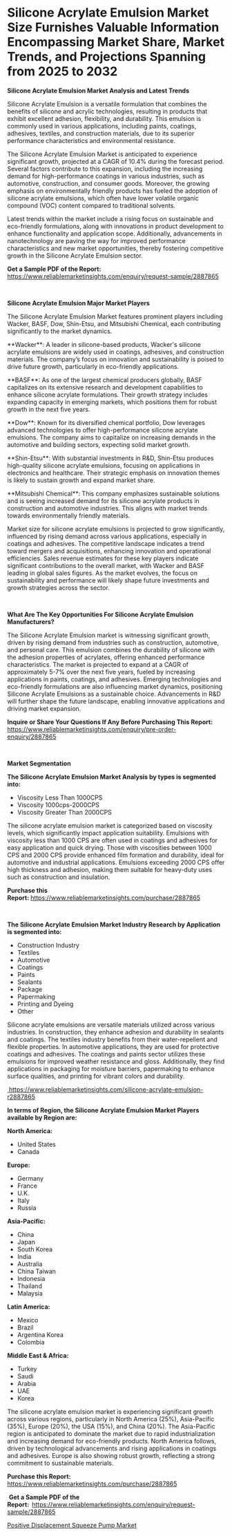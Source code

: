 <p><h1>Silicone Acrylate Emulsion Market Size Furnishes Valuable Information Encompassing Market Share, Market Trends, and Projections Spanning from 2025 to 2032</h1></p><p><strong>Silicone Acrylate Emulsion Market Analysis and Latest Trends</strong></p>
<p><p>Silicone Acrylate Emulsion is a versatile formulation that combines the benefits of silicone and acrylic technologies, resulting in products that exhibit excellent adhesion, flexibility, and durability. This emulsion is commonly used in various applications, including paints, coatings, adhesives, textiles, and construction materials, due to its superior performance characteristics and environmental resistance.</p><p>The Silicone Acrylate Emulsion Market is anticipated to experience significant growth, projected at a CAGR of 10.4% during the forecast period. Several factors contribute to this expansion, including the increasing demand for high-performance coatings in various industries, such as automotive, construction, and consumer goods. Moreover, the growing emphasis on environmentally friendly products has fueled the adoption of silicone acrylate emulsions, which often have lower volatile organic compound (VOC) content compared to traditional solvents.</p><p>Latest trends within the market include a rising focus on sustainable and eco-friendly formulations, along with innovations in product development to enhance functionality and application scope. Additionally, advancements in nanotechnology are paving the way for improved performance characteristics and new market opportunities, thereby fostering competitive growth in the Silicone Acrylate Emulsion sector.</p></p>
<p><strong>Get a Sample PDF of the Report:&nbsp;</strong> <a href="https://www.reliablemarketinsights.com/enquiry/request-sample/2887865?utm_campaign=3064&utm_medium=2&utm_source=Github&utm_content=ia&utm_term=14032025&utm_id=silicone-acrylate-emulsion">https://www.reliablemarketinsights.com/enquiry/request-sample/2887865</a></p>
<p>&nbsp;</p>
<p><strong>Silicone Acrylate Emulsion Major Market Players</strong></p>
<p><p>The Silicone Acrylate Emulsion Market features prominent players including Wacker, BASF, Dow, Shin-Etsu, and Mitsubishi Chemical, each contributing significantly to the market dynamics.</p><p>**Wacker**: A leader in silicone-based products, Wacker's silicone acrylate emulsions are widely used in coatings, adhesives, and construction materials. The company’s focus on innovation and sustainability is poised to drive future growth, particularly in eco-friendly applications.</p><p>**BASF**: As one of the largest chemical producers globally, BASF capitalizes on its extensive research and development capabilities to enhance silicone acrylate formulations. Their growth strategy includes expanding capacity in emerging markets, which positions them for robust growth in the next five years.</p><p>**Dow**: Known for its diversified chemical portfolio, Dow leverages advanced technologies to offer high-performance silicone acrylate emulsions. The company aims to capitalize on increasing demands in the automotive and building sectors, expecting solid market growth.</p><p>**Shin-Etsu**: With substantial investments in R&D, Shin-Etsu produces high-quality silicone acrylate emulsions, focusing on applications in electronics and healthcare. Their strategic emphasis on innovation themes is likely to sustain growth and expand market share.</p><p>**Mitsubishi Chemical**: This company emphasizes sustainable solutions and is seeing increased demand for its silicone acrylate products in construction and automotive industries. This aligns with market trends towards environmentally friendly materials.</p><p>Market size for silicone acrylate emulsions is projected to grow significantly, influenced by rising demand across various applications, especially in coatings and adhesives. The competitive landscape indicates a trend toward mergers and acquisitions, enhancing innovation and operational efficiencies. Sales revenue estimates for these key players indicate significant contributions to the overall market, with Wacker and BASF leading in global sales figures. As the market evolves, the focus on sustainability and performance will likely shape future investments and growth strategies across the sector.</p></p>
<p>&nbsp;</p>
<p><strong>What Are The Key Opportunities For Silicone Acrylate Emulsion Manufacturers?</strong></p>
<p><p>The Silicone Acrylate Emulsion market is witnessing significant growth, driven by rising demand from industries such as construction, automotive, and personal care. This emulsion combines the durability of silicone with the adhesion properties of acrylates, offering enhanced performance characteristics. The market is projected to expand at a CAGR of approximately 5-7% over the next five years, fueled by increasing applications in paints, coatings, and adhesives. Emerging technologies and eco-friendly formulations are also influencing market dynamics, positioning Silicone Acrylate Emulsions as a sustainable choice. Advancements in R&D will further shape the future landscape, enabling innovative applications and driving market expansion.</p></p>
<p><strong>Inquire or Share Your Questions If Any Before Purchasing This Report:</strong> <a href="https://www.reliablemarketinsights.com/enquiry/pre-order-enquiry/2887865?utm_campaign=3064&utm_medium=2&utm_source=Github&utm_content=ia&utm_term=14032025&utm_id=silicone-acrylate-emulsion">https://www.reliablemarketinsights.com/enquiry/pre-order-enquiry/2887865</a></p>
<p>&nbsp;</p>
<p><strong>Market Segmentation</strong></p>
<p><strong>The Silicone Acrylate Emulsion Market Analysis by types is segmented into:</strong></p>
<p><ul><li>Viscosity Less Than 1000CPS</li><li>Viscosity 1000cps-2000CPS</li><li>Viscosity Greater Than 2000CPS</li></ul></p>
<p><p>The silicone acrylate emulsion market is categorized based on viscosity levels, which significantly impact application suitability. Emulsions with viscosity less than 1000 CPS are often used in coatings and adhesives for easy application and quick drying. Those with viscosities between 1000 CPS and 2000 CPS provide enhanced film formation and durability, ideal for automotive and industrial applications. Emulsions exceeding 2000 CPS offer high thickness and adhesion, making them suitable for heavy-duty uses such as construction and insulation.</p></p>
<p><strong>Purchase this Report:&nbsp;</strong><a href="https://www.reliablemarketinsights.com/purchase/2887865?utm_campaign=3064&utm_medium=2&utm_source=Github&utm_content=ia&utm_term=14032025&utm_id=silicone-acrylate-emulsion">https://www.reliablemarketinsights.com/purchase/2887865</a></p>
<p>&nbsp;</p>
<p><strong>The Silicone Acrylate Emulsion Market Industry Research by Application is segmented into:</strong></p>
<p><ul><li>Construction Industry</li><li>Textiles</li><li>Automotive</li><li>Coatings</li><li>Paints</li><li>Sealants</li><li>Package</li><li>Papermaking</li><li>Printing and Dyeing</li><li>Other</li></ul></p>
<p><p>Silicone acrylate emulsions are versatile materials utilized across various industries. In construction, they enhance adhesion and durability in sealants and coatings. The textiles industry benefits from their water-repellent and flexible properties. In automotive applications, they are used for protective coatings and adhesives. The coatings and paints sector utilizes these emulsions for improved weather resistance and gloss. Additionally, they find applications in packaging for moisture barriers, papermaking to enhance surface qualities, and printing for vibrant colors and durability.</p></p>
<p><a href="https://www.reliablemarketinsights.com/silicone-acrylate-emulsion-r2887865?utm_campaign=3064&utm_medium=2&utm_source=Github&utm_content=ia&utm_term=14032025&utm_id=silicone-acrylate-emulsion">&nbsp;https://www.reliablemarketinsights.com/silicone-acrylate-emulsion-r2887865</a></p>
<p><strong>In terms of Region, the Silicone Acrylate Emulsion Market Players available by Region are:</strong></p>
<p>
    <p> <strong> North America: </strong>
        <ul>
            <li>United States</li>
            <li>Canada</li>
        </ul>
        </p> 
    <p> <strong> Europe: </strong>
        <ul>
            <li>Germany</li>
            <li>France</li>
            <li>U.K.</li>
            <li>Italy</li>
            <li>Russia</li>
        </ul>
        </p> 
    <p> <strong> Asia-Pacific: </strong>
        <ul>
            <li>China</li>
            <li>Japan</li>
            <li>South Korea</li>
            <li>India</li>
            <li>Australia</li>
            <li>China Taiwan</li>
            <li>Indonesia</li>
            <li>Thailand</li>
            <li>Malaysia</li>
        </ul>
        </p> 
    <p> <strong> Latin America: </strong>
        <ul>
            <li>Mexico</li>
            <li>Brazil</li>
            <li>Argentina Korea</li>
            <li>Colombia</li>
        </ul>
        </p> 
    <p> <strong> Middle East & Africa: </strong>
        <ul>
            <li>Turkey</li>
            <li>Saudi</li>
            <li>Arabia</li>
            <li>UAE</li>
            <li>Korea</li>
        </ul>
    </p>
    </p>
<p><p>The silicone acrylate emulsion market is experiencing significant growth across various regions, particularly in North America (25%), Asia-Pacific (35%), Europe (20%), the USA (15%), and China (20%). The Asia-Pacific region is anticipated to dominate the market due to rapid industrialization and increasing demand for eco-friendly products. North America follows, driven by technological advancements and rising applications in coatings and adhesives. Europe is also showing robust growth, reflecting a strong commitment to sustainable materials.</p></p>
<p><strong>Purchase this Report: </strong><a href="https://www.reliablemarketinsights.com/purchase/2887865?utm_campaign=3064&utm_medium=2&utm_source=Github&utm_content=ia&utm_term=14032025&utm_id=silicone-acrylate-emulsion">https://www.reliablemarketinsights.com/purchase/2887865</a></p>
<p>&nbsp;<strong>Get a Sample PDF of the Report:&nbsp;&nbsp;</strong><a href="https://www.reliablemarketinsights.com/enquiry/request-sample/2887865?utm_campaign=3064&utm_medium=2&utm_source=Github&utm_content=ia&utm_term=14032025&utm_id=silicone-acrylate-emulsion">https://www.reliablemarketinsights.com/enquiry/request-sample/2887865</a></p>
<p><strong></strong></p>
<p><p><a href="https://github.com/tumacaakesha78/Market-Research-Report-List-1/blob/main/positive-displacement-squeeze-pump-market.md?utm_campaign=3064&utm_medium=2&utm_source=Github&utm_content=ia&utm_term=14032025&utm_id=silicone-acrylate-emulsion">Positive Displacement Squeeze Pump Market</a></p></p>